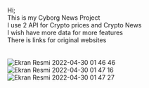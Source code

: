 Hi; <br>
This is my Cyborg News Project <br>
I use 2 API for Crypto prices and Crypto News <br>
I wish have more data for more features <br>
There is links for original websites <br><br><br>
![Ekran Resmi 2022-04-30 01 46 46](https://user-images.githubusercontent.com/62326578/166078286-91120c1a-46ef-4b24-83ef-160185c97546.png) <br>
![Ekran Resmi 2022-04-30 01 47 16](https://user-images.githubusercontent.com/62326578/166078363-cd88adae-17db-49b2-a28d-e286353b96ec.png) <br>
![Ekran Resmi 2022-04-30 01 47 27](https://user-images.githubusercontent.com/62326578/166078366-0fe94999-5852-4120-b55b-98f90fdf59f1.png) <br>
